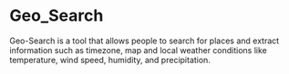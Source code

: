# Geo_Search
Geo-Search is a tool that allows people to search for places and extract information such as timezone, map and local weather conditions like temperature, wind speed, humidity, and precipitation.
